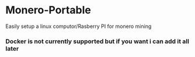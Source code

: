 # Monero-Portable
Easily setup a linux computor/Rasberry PI for monero mining

### Docker is not currently supported but if you want i can add it all later
